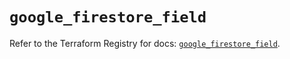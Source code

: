 # `google_firestore_field`

Refer to the Terraform Registry for docs: [`google_firestore_field`](https://registry.terraform.io/providers/hashicorp/google-beta/6.20.0/docs/resources/google_firestore_field).
